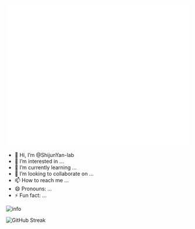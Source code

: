 ![Metrics](/github-metrics.svg)



- 👋 Hi, I’m @ShijunYan-lab
- 👀 I’m interested in ...
- 🌱 I’m currently learning ...
- 💞️ I’m looking to collaborate on ...
- 📫 How to reach me ...
- 😄 Pronouns: ...
- ⚡ Fun fact: ...

<!---
ShijunYan-lab/ShijunYan-lab is a ✨ special ✨ repository because its `README.md` (this file) appears on your GitHub profile.
You can click the Preview link to take a look at your changes.
--->


![info](https://github-readme-stats.vercel.app/api?username=ShijunYan-lab&show_icons=true&count_private=true&hide=prs&theme=tokyonight)


<!---![Top Langs](https://github-readme-stats.vercel.app/api/top-langs/?username=ShijunYan-lab) --->

![GitHub Streak](https://streak-stats.demolab.com/?user=ShijunYan-lab)


